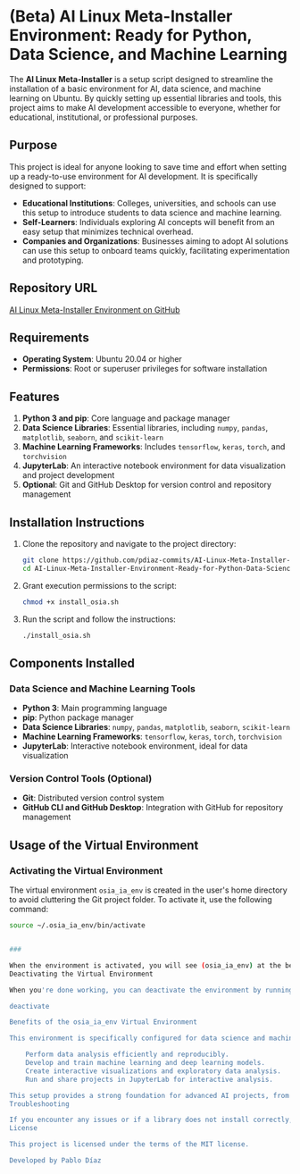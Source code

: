 # (Beta) AI Linux Meta-Installer Environment: Ready for Python, Data Science, and Machine Learning


The **AI Linux Meta-Installer** is a setup script designed to streamline the installation of a basic environment for AI, data science, and machine learning on Ubuntu. By quickly setting up essential libraries and tools, this project aims to make AI development accessible to everyone, whether for educational, institutional, or professional purposes.

## Purpose

This project is ideal for anyone looking to save time and effort when setting up a ready-to-use environment for AI development. It is specifically designed to support:

- **Educational Institutions**: Colleges, universities, and schools can use this setup to introduce students to data science and machine learning.
- **Self-Learners**: Individuals exploring AI concepts will benefit from an easy setup that minimizes technical overhead.
- **Companies and Organizations**: Businesses aiming to adopt AI solutions can use this setup to onboard teams quickly, facilitating experimentation and prototyping.

## Repository URL

[AI Linux Meta-Installer Environment on GitHub](https://github.com/pdiaz-commits/AI-Linux-Meta-Installer-Environment-Ready-for-Python-Data-Science-and-Machine-Learning)

## Requirements

- **Operating System**: Ubuntu 20.04 or higher
- **Permissions**: Root or superuser privileges for software installation

## Features

1. **Python 3 and pip**: Core language and package manager
2. **Data Science Libraries**: Essential libraries, including `numpy`, `pandas`, `matplotlib`, `seaborn`, and `scikit-learn`
3. **Machine Learning Frameworks**: Includes `tensorflow`, `keras`, `torch`, and `torchvision`
4. **JupyterLab**: An interactive notebook environment for data visualization and project development
5. **Optional**: Git and GitHub Desktop for version control and repository management

## Installation Instructions

1. Clone the repository and navigate to the project directory:

    ```bash
    git clone https://github.com/pdiaz-commits/AI-Linux-Meta-Installer-Environment-Ready-for-Python-Data-Science-and-Machine-Learning.git
    cd AI-Linux-Meta-Installer-Environment-Ready-for-Python-Data-Science-and-Machine-Learning
    ```

2. Grant execution permissions to the script:

    ```bash
    chmod +x install_osia.sh
    ```

3. Run the script and follow the instructions:

    ```bash
    ./install_osia.sh
    ```

## Components Installed

### Data Science and Machine Learning Tools

- **Python 3**: Main programming language
- **pip**: Python package manager
- **Data Science Libraries**: `numpy`, `pandas`, `matplotlib`, `seaborn`, `scikit-learn`
- **Machine Learning Frameworks**: `tensorflow`, `keras`, `torch`, `torchvision`
- **JupyterLab**: Interactive notebook environment, ideal for data visualization

### Version Control Tools (Optional)

- **Git**: Distributed version control system
- **GitHub CLI and GitHub Desktop**: Integration with GitHub for repository management

## Usage of the Virtual Environment

### Activating the Virtual Environment

The virtual environment `osia_ia_env` is created in the user's home directory to avoid cluttering the Git project folder. To activate it, use the following command:

```bash
source ~/.osia_ia_env/bin/activate


### 

When the environment is activated, you will see (osia_ia_env) at the beginning of the terminal prompt, indicating that you are working within the environment.
Deactivating the Virtual Environment

When you're done working, you can deactivate the environment by running:

deactivate

Benefits of the osia_ia_env Virtual Environment

This environment is specifically configured for data science and machine learning, which allows you to:

    Perform data analysis efficiently and reproducibly.
    Develop and train machine learning and deep learning models.
    Create interactive visualizations and exploratory data analysis.
    Run and share projects in JupyterLab for interactive analysis.

This setup provides a strong foundation for advanced AI projects, from data exploration to predictive model development.
Troubleshooting

If you encounter any issues or if a library does not install correctly, make sure pip is updated, and rerun the script. You can also check the logs to identify any specific errors during the installation of particular libraries.
License

This project is licensed under the terms of the MIT license.

Developed by Pablo Díaz 
